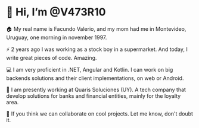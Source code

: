 # 👋 Hi, I’m @V473R10

🏠 My real name is Facundo Valerio, and my mom had me in Montevideo, Uruguay, one morning in november 1997.

⚡ 2 years ago I was working as a stock boy in a supermarket. And today, I write great pieces of code. Amazing.

💻 I am very proficient in .NET, Angular and Kotlin. I can work on big backends solutions and their client implementations, on web or Android.

🏦 I am presently working at Quaris Soluciones (UY). A tech company that develop solutions for banks and financial entities, mainly for the loyalty area.

🤝 If you think we can collaborate on cool projects. Let me know, don't doubt it.

<!---
V473r10/V473r10 is a ✨ special ✨ repository because its `README.md` (this file) appears on your GitHub profile.
You can click the Preview link to take a look at your changes.
--->
